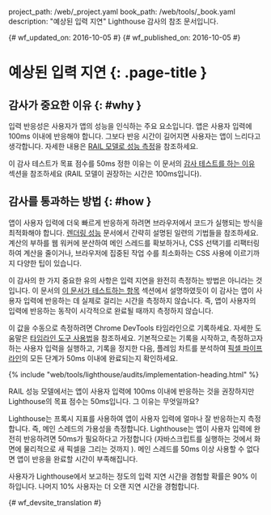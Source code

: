 project_path: /web/_project.yaml
book_path: /web/tools/_book.yaml
description: "예상된 입력 지연" Lighthouse 감사의 참조 문서입니다.

{# wf_updated_on: 2016-10-05 #}
{# wf_published_on: 2016-10-05 #}

# 예상된 입력 지연  {: .page-title }

## 감사가 중요한 이유 {: #why }

입력 반응성은 사용자가 앱의 성능을 인식하는 주요 요소입니다.
 앱은 사용자 입력에 100ms 이내에 반응해야 합니다. 그보다 반응 시간이 길어지면
사용자는 앱이 느리다고 생각합니다. 자세한 내용은 [RAIL
모델로 성능 측정](/web/fundamentals/performance/rail)을 참조하세요.

이 감사 테스트가 목표 점수를 50ms 정한 이유는 이 문서의 [감사 테스트를 하는 이유](#what) 섹션을 참조하세요
(RAIL 모델이 권장하는 시간은
100ms입니다).

## 감사를 통과하는 방법 {: #how }

앱이 사용자 입력에 더욱 빠르게 반응하게 하려면 브라우저에서 코드가 실행되는 방식을 최적화해야 합니다.
 [렌더링 성능](/web/fundamentals/performance/rendering/)
문서에서 간략히 설명된 일련의 기법들을
참조하세요. 계산의 부하를 웹 워커에 분산하여
메인 스레드를 확보하거나, CSS 선택기를 리팩터링하여
계산을 줄이거나, 브라우저에 집중된 작업 수를 최소화하는 CSS 사용에 이르기까지
다양한 팁이 있습니다.

이 감사의 한 가지 중요한 유의 사항은 입력 지연을 완전히 측정하는 방법은
아니라는 것입니다. 이 문서의 [이 문서가 테스트하는 항목](#what) 섹션에서 설명하였듯이
이 감사는 앱이 사용자 입력에 반응하는 데 실제로 걸리는 시간을
측정하지 않습니다. 즉, 앱이 사용자의 입력에 반응하는 동작이
시각적으로 완료될 때까지 측정하지 않습니다.

이 값을 수동으로 측정하려면
Chrome DevTools 타임라인으로 기록하세요. 자세한 도움말은 [타임라인
도구 사용법](/web/tools/chrome-devtools/evaluate-performance/timeline-tool)을
참조하세요. 기본적으로는 기록을 시작하고, 측정하고자 하는 사용자 입력을 실행하고,
기록을 정지한 다음, 플레임 차트를 분석하여
[픽셀
파이프라인](/web/fundamentals/performance/rendering/#the_pixel_pipeline)의 모든 단계가
50ms 이내에 완료되는지 확인하세요.

{% include "web/tools/lighthouse/audits/implementation-heading.html" %}

RAIL 성능 모델에서는 앱이 사용자 입력에 100ms 이내에 반응하는 것을 권장하지만
Lighthouse의 목표 점수는 50ms입니다. 그 이유는 무엇일까요?

Lighthouse는 프록시 지표를 사용하여 앱이 사용자 입력에 얼마나 잘 반응하는지 측정합니다.
즉, 메인 스레드의 가용성을 측정합니다. Lighthouse는
앱이 사용자 입력에 완전히 반응하려면 50ms가 필요하다고 가정합니다
(자바스크립트를 실행하는 것에서 화면에 물리적으로 새 픽셀을 그리는 것까지
). 메인 스레드를 50ms 이상 사용할 수 없다면
앱이 반응을 완료할 시간이 부족해집니다.

사용자가 Lighthouse에서 보고하는 정도의 입력 지연 시간을
경험할 확률은 90% 이하입니다. 나머지 10% 사용자는
더 오랜 지연 시간을 경험합니다.


{# wf_devsite_translation #}
